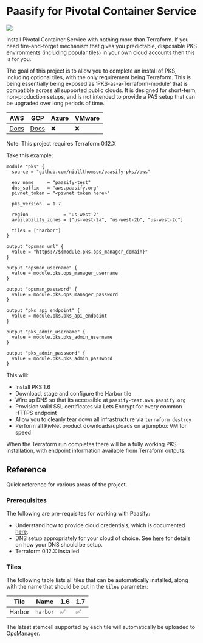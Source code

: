 # Paasify for Pivotal Container Service

![](https://github.com/niallthomson/paasify-pks/workflows/CI/badge.svg)

Install Pivotal Container Service with nothing more than Terraform. If you need fire-and-forget mechanism that gives you predictable, disposable PKS environments (including popular tiles) in your own cloud accounts then this is for you.

The goal of this project is to allow you to complete an install of PKS, including optional tiles, with the only requirement being Terraform. This is being essentially being exposed as 'PKS-as-a-Terraform-module' that is compatible across all supported public clouds. It is designed for short-term, non-production setups, and is not intended to provide a PAS setup that can be upgraded over long periods of time.

| AWS | GCP | Azure | VMware |
|------|-----|-----|-----|
| [Docs](docs/modules/aws.md) | [Docs](docs/modules/gcp.md) | :x: | :x: |

Note: This project requires Terraform 0.12.X

Take this example:

```
module "pks" {
  source = "github.com/niallthomson/paasify-pks//aws"

  env_name     = "paasify-test"
  dns_suffix   = "aws.paasify.org"
  pivnet_token = "<pivnet token here>"

  pks_version  = 1.7

  region             = "us-west-2"
  availability_zones = ["us-west-2a", "us-west-2b", "us-west-2c"]

  tiles = ["harbor"]
}

output "opsman_url" {
  value = "https://${module.pks.ops_manager_domain}"
}

output "opsman_username" {
  value = module.pks.ops_manager_username
}

output "opsman_password" {
  value = module.pks.ops_manager_password
}

output "pks_api_endpoint" {
  value = module.pks.pks_api_endpoint
}

output "pks_admin_username" {
  value = module.pks.pks_admin_username
}

output "pks_admin_password" {
  value = module.pks.pks_admin_password
}
```

This will:
- Install PKS 1.6
- Download, stage and configure the Harbor tile
- Wire up DNS so that its accessible at `paasify-test.aws.paasify.org`
- Provision valid SSL certificates via Lets Encrypt for every common HTTPS endpoint
- Allow you to cleanly tear down all infrastructure via `terraform destroy`
- Perform all PivNet product downloads/uploads on a jumpbox VM for speed

When the Terraform run completes there will be a fully working PKS installation, with endpoint information available from Terraform outputs.

## Reference

Quick reference for various areas of the project.

### Prerequisites

The following are pre-requisites for working with Paasify:
- Understand how to provide cloud credentials, which is documented [here](https://github.com/niallthomson/paasify-core/blob/master/docs/handling-cloud-credentials.md).
- DNS setup appropriately for your cloud of choice. See [here](https://github.com/niallthomson/paasify-core/blob/master/docs/dns-setup.md) for details on how your DNS should be setup.
- Terraform 0.12.X installed

### Tiles

The following table lists all tiles that can be automatically installed, along with the name that should be put in the `tiles` parameter:

| Tile | Name| 1.6 | 1.7 |
|------|-----|-----|-----|
| Harbor | `harbor` | :white_check_mark: | :white_check_mark: |

The latest stemcell supported by each tile will automatically be uploaded to OpsManager.